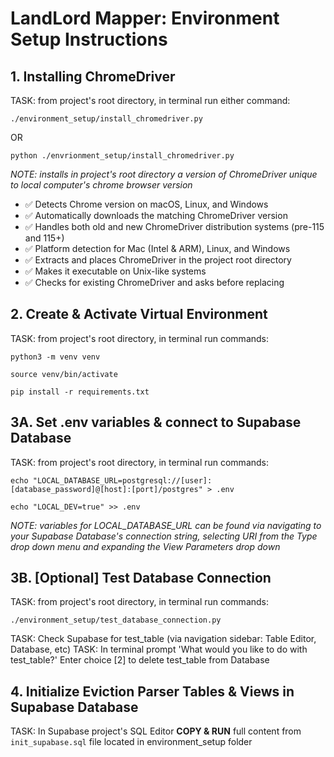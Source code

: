 # LandLord Mapper: Environment Setup Instructions

## 1. Installing ChromeDriver

TASK: from project's root directory, in terminal run either command:

`./environment_setup/install_chromedriver.py`

OR

`python ./envrionment_setup/install_chromedriver.py`

_NOTE: installs in project's root directory a version of ChromeDriver unique to local computer's chrome browser version_

- ✅ Detects Chrome version on macOS, Linux, and Windows
- ✅ Automatically downloads the matching ChromeDriver version
- ✅ Handles both old and new ChromeDriver distribution systems (pre-115 and 115+)
- ✅ Platform detection for Mac (Intel & ARM), Linux, and Windows
- ✅ Extracts and places ChromeDriver in the project root directory
- ✅ Makes it executable on Unix-like systems
- ✅ Checks for existing ChromeDriver and asks before replacing

## 2. Create & Activate Virtual Environment

TASK: from project's root directory, in terminal run commands:

`python3 -m venv venv`

`source venv/bin/activate`

`pip install -r requirements.txt`

## 3A. Set .env variables & connect to Supabase Database

TASK: from project's root directory, in terminal run commands:

`echo "LOCAL_DATABASE_URL=postgresql://[user]:[database_password]@[host]:[port]/postgres" > .env`

`echo "LOCAL_DEV=true" >> .env`

_NOTE: variables for LOCAL_DATABASE_URL can be found via navigating to your Supabase Database's connection string, selecting URI from the Type drop down menu and expanding the View Parameters drop down_

## 3B. [Optional] Test Database Connection

TASK: from project's root directory, in terminal run commands:

`./environment_setup/test_database_connection.py`

TASK: Check Supabase for test_table (via navigation sidebar: Table Editor, Database, etc)
TASK: In terminal prompt 'What would you like to do with test_table?' Enter choice [2] to delete test_table from Database

## 4. Initialize Eviction Parser Tables & Views in Supabase Database

TASK: In Supabase project's SQL Editor **COPY & RUN** full content from `init_supabase.sql` file located in environment_setup folder
